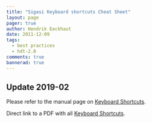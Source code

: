 ```yaml
---
title: "Sigasi Keyboard shortcuts Cheat Sheet"
layout: page 
pager: true
author: Hendrik Eeckhaut
date: 2011-12-09
tags: 
  - best practices
  - hdt-2.0
comments: true
bannerad: true
---
```


## Update 2019-02

Please refer to the manual page on [Keyboard Shortcuts](/manual/keyshortcuts).

Direct link to a PDF with all [Keyboard Shortcuts](/resources/keyboard-shortcuts.pdf).
